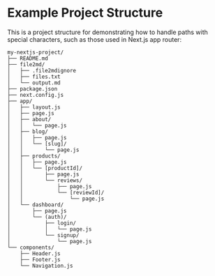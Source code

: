 # Example Project Structure

This is a project structure for demonstrating how to handle paths with special characters, such as those used in Next.js app router:

```
my-nextjs-project/
├── README.md
├── file2md/
│   ├── .file2mdignore
│   ├── files.txt
│   └── output.md
├── package.json
├── next.config.js
├── app/
│   ├── layout.js
│   ├── page.js
│   ├── about/
│   │   └── page.js
│   ├── blog/
│   │   ├── page.js
│   │   └── [slug]/
│   │       └── page.js
│   ├── products/
│   │   ├── page.js
│   │   └── [productId]/
│   │       ├── page.js
│   │       └── reviews/
│   │           ├── page.js
│   │           └── [reviewId]/
│   │               └── page.js
│   └── dashboard/
│       ├── page.js
│       └── (auth)/
│           ├── login/
│           │   └── page.js
│           └── signup/
│               └── page.js
└── components/
    ├── Header.js
    ├── Footer.js
    └── Navigation.js
```